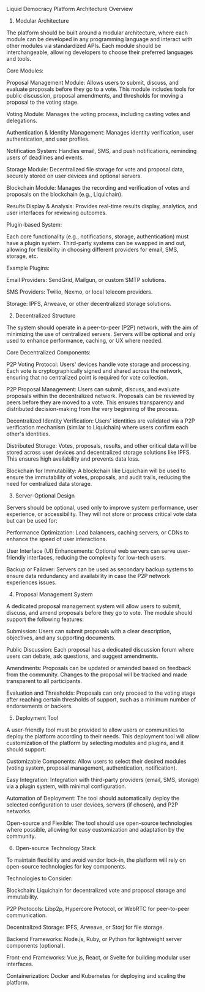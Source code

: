 
Liquid Democracy Platform Architecture Overview

1. Modular Architecture

The platform should be built around a modular architecture, where each module can be developed in any programming language and interact with other modules via standardized APIs. Each module should be interchangeable, allowing developers to choose their preferred languages and tools.

Core Modules:

Proposal Management Module: Allows users to submit, discuss, and evaluate proposals before they go to a vote. This module includes tools for public discussion, proposal amendments, and thresholds for moving a proposal to the voting stage.

Voting Module: Manages the voting process, including casting votes and delegations.

Authentication & Identity Management: Manages identity verification, user authentication, and user profiles.

Notification System: Handles email, SMS, and push notifications, reminding users of deadlines and events.

Storage Module: Decentralized file storage for vote and proposal data, securely stored on user devices and optional servers.

Blockchain Module: Manages the recording and verification of votes and proposals on the blockchain (e.g., Liquichain).

Results Display & Analysis: Provides real-time results display, analytics, and user interfaces for reviewing outcomes.


Plugin-based System:

Each core functionality (e.g., notifications, storage, authentication) must have a plugin system. Third-party systems can be swapped in and out, allowing for flexibility in choosing different providers for email, SMS, storage, etc.

Example Plugins:

Email Providers: SendGrid, Mailgun, or custom SMTP solutions.

SMS Providers: Twilio, Nexmo, or local telecom providers.

Storage: IPFS, Arweave, or other decentralized storage solutions.




2. Decentralized Structure

The system should operate in a peer-to-peer (P2P) network, with the aim of minimizing the use of centralized servers. Servers will be optional and only used to enhance performance, caching, or UX where needed.

Core Decentralized Components:

P2P Voting Protocol: Users' devices handle vote storage and processing. Each vote is cryptographically signed and shared across the network, ensuring that no centralized point is required for vote collection.

P2P Proposal Management: Users can submit, discuss, and evaluate proposals within the decentralized network. Proposals can be reviewed by peers before they are moved to a vote. This ensures transparency and distributed decision-making from the very beginning of the process.

Decentralized Identity Verification: Users' identities are validated via a P2P verification mechanism (similar to Liquichain) where users confirm each other's identities.

Distributed Storage: Votes, proposals, results, and other critical data will be stored across user devices and decentralized storage solutions like IPFS. This ensures high availability and prevents data loss.

Blockchain for Immutability: A blockchain like Liquichain will be used to ensure the immutability of votes, proposals, and audit trails, reducing the need for centralized data storage.



3. Server-Optional Design

Servers should be optional, used only to improve system performance, user experience, or accessibility. They will not store or process critical vote data but can be used for:

Performance Optimization: Load balancers, caching servers, or CDNs to enhance the speed of user interactions.

User Interface (UI) Enhancements: Optional web servers can serve user-friendly interfaces, reducing the complexity for low-tech users.

Backup or Failover: Servers can be used as secondary backup systems to ensure data redundancy and availability in case the P2P network experiences issues.


4. Proposal Management System

A dedicated proposal management system will allow users to submit, discuss, and amend proposals before they go to vote. The module should support the following features:

Submission: Users can submit proposals with a clear description, objectives, and any supporting documents.

Public Discussion: Each proposal has a dedicated discussion forum where users can debate, ask questions, and suggest amendments.

Amendments: Proposals can be updated or amended based on feedback from the community. Changes to the proposal will be tracked and made transparent to all participants.

Evaluation and Thresholds: Proposals can only proceed to the voting stage after reaching certain thresholds of support, such as a minimum number of endorsements or backers.


5. Deployment Tool

A user-friendly tool must be provided to allow users or communities to deploy the platform according to their needs. This deployment tool will allow customization of the platform by selecting modules and plugins, and it should support:

Customizable Components: Allow users to select their desired modules (voting system, proposal management, authentication, notification).

Easy Integration: Integration with third-party providers (email, SMS, storage) via a plugin system, with minimal configuration.

Automation of Deployment: The tool should automatically deploy the selected configuration to user devices, servers (if chosen), and P2P networks.

Open-source and Flexible: The tool should use open-source technologies where possible, allowing for easy customization and adaptation by the community.


6. Open-source Technology Stack

To maintain flexibility and avoid vendor lock-in, the platform will rely on open-source technologies for key components.

Technologies to Consider:

Blockchain: Liquichain for decentralized vote and proposal storage and immutability.

P2P Protocols: Libp2p, Hypercore Protocol, or WebRTC for peer-to-peer communication.

Decentralized Storage: IPFS, Arweave, or Storj for file storage.

Backend Frameworks: Node.js, Ruby, or Python for lightweight server components (optional).

Front-end Frameworks: Vue.js, React, or Svelte for building modular user interfaces.

Containerization: Docker and Kubernetes for deploying and scaling the platform.





